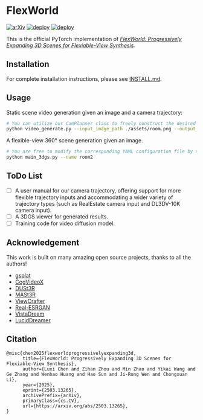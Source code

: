 # FlexWorld
[![arXiv](https://img.shields.io/badge/arXiv-2503.13265-red.svg)](https://arxiv.org/abs/2503.13265)
[![deploy](https://img.shields.io/badge/🤗%20Hugging%20Face%20-FlexWorld-FFEB3B)](https://huggingface.co/GSAI-ML/FlexWorld)
[![deploy](https://img.shields.io/badge/Project%20Page-black)](https://ml-gsai.github.io/FlexWorld/)

This is the official PyTorch implementation of *[FlexWorld: Progressively Expanding 3D Scenes for Flexiable-View Synthesis](http://arxiv.org/abs/2503.13265)*.


## Installation
For complete installation instructions, please see [INSTALL.md](INSTALL.md).

## Usage
Static scene video generation given an image and a camera trajectory:

```bash
# You can utilize our CamPlanner class to freely construct the desired trajectory at line 13 in the `video_generate.py` file.
python video_generate.py --input_image_path ./assets/room.png --output_dir ./results-single-traj
```

A flexible-view 360° scene generation given an image.
```bash
# You are free to modify the corresponding YAML configuration file by name in `./configs/examples`.
python main_3dgs.py --name room2
```

## ToDo List
- [ ] A user manual for our camera trajectory, offering support for more flexible trajectory inputs and accommodating a wider variety of trajectory types (such as RealEstate camera input and DL3DV-10K camera input).
- [ ] A 3DGS viewer for generated results.
- [ ] Training code for video diffusion model.

## Acknowledgement

This work is built on many amazing open source projects, thanks to all the authors!

- [gsplat](https://github.com/nerfstudio-project/gsplat)
- [CogVideoX](https://github.com/THUDM/CogVideo)
- [DUSt3R](https://github.com/naver/dust3r)
- [MASt3R](https://github.com/naver/mast3r)
- [ViewCrafter](https://github.com/Drexubery/ViewCrafter)
- [Real-ESRGAN](https://github.com/xinntao/Real-ESRGAN)
- [VistaDream](https://github.com/WHU-USI3DV/VistaDream)
- [LucidDreamer](https://github.com/luciddreamer-cvlab)


## Citation

```
@misc{chen2025flexworldprogressivelyexpanding3d,
      title={FlexWorld: Progressively Expanding 3D Scenes for Flexiable-View Synthesis}, 
      author={Luxi Chen and Zihan Zhou and Min Zhao and Yikai Wang and Ge Zhang and Wenhao Huang and Hao Sun and Ji-Rong Wen and Chongxuan Li},
      year={2025},
      eprint={2503.13265},
      archivePrefix={arXiv},
      primaryClass={cs.CV},
      url={https://arxiv.org/abs/2503.13265}, 
}
```